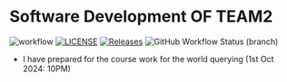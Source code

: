 # Software Development OF TEAM2

![workflow](https://github.com/BurmeseNoob/Project_Team2/actions/workflows/main.yml/badge.svg) [![LICENSE](https://img.shields.io/github/license/BurmeseNoob/Project_Team2.svg?style=flat-square)](https://github.com/BurmeseNoob/Project_Team2/blob/master/LICENSE) [![Releases](https://img.shields.io/github/release/BurmeseNoob/Project_Team2/all.svg?style=flat-square)](https://github.com/BurmeseNoob/Project_Team2/releases)
![GitHub Workflow Status (branch)](https://img.shields.io/github/actions/workflow/status/BurmeseNoob/Project_Team2/main.yml?branch=develop)

- I have prepared for the course work for the world querying (1st Oct 2024: 10PM)



